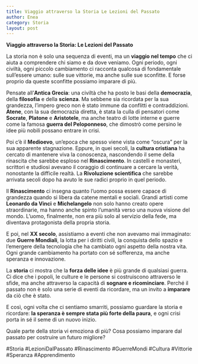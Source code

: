```yaml
---
title: Viaggio attraverso la Storia Le Lezioni del Passato
author: Enea
category: Storia
layout: post
---
```


**Viaggio attraverso la Storia: Le Lezioni del Passato**

La storia non è solo una sequenza di eventi, ma un **viaggio nel tempo** che ci aiuta a comprendere chi siamo e da dove veniamo. Ogni periodo, ogni civiltà, ogni piccolo cambiamento ci racconta qualcosa di fondamentale sull’essere umano: sulle sue vittorie, ma anche sulle sue sconfitte. E forse proprio da queste sconfitte possiamo imparare di più.

Pensate all’**Antica Grecia**: una civiltà che ha posto le basi della **democrazia**, della **filosofia** e della **scienza**. Ma sebbene sia ricordata per la sua grandezza, l’impero greco non è stato immune da conflitti e contraddizioni. **Atene**, con la sua democrazia diretta, è stata la culla di pensatori come **Socrate**, **Platone** e **Aristotele**, ma anche teatro di lotte interne e guerre come la famosa **guerra del Peloponneso**, che dimostrò come persino le idee più nobili possano entrare in crisi.

Poi c’è il **Medioevo**, un’epoca che spesso viene vista come “oscura” per la sua apparente stagnazione. Eppure, in quei secoli, la **cultura cristiana** ha cercato di mantenere viva la conoscenza, nascondendo il seme della rinascita che sarebbe esploso nel **Rinascimento**. In castelli e monasteri, scrittori e studiosi avevano il coraggio di continuare a cercare la verità, nonostante la difficile realtà. La **Rivoluzione scientifica** che sarebbe arrivata secoli dopo ha avuto le sue radici proprio in quel periodo.

Il **Rinascimento** ci insegna quanto l’uomo possa essere capace di grandezza quando si libera da catene mentali e sociali. Grandi artisti come **Leonardo da Vinci** e **Michelangelo** non solo hanno creato opere straordinarie, ma hanno anche spinto l’umanità verso una nuova visione del mondo. L’uomo, finalmente, non era più solo al servizio della fede, ma diventava protagonista della propria storia.

E poi, nel **XX secolo**, assistiamo a eventi che non avevamo mai immaginato: due **Guerre Mondiali**, la lotta per i diritti civili, la conquista dello spazio e l’emergere della tecnologia che ha cambiato ogni aspetto della nostra vita. Ogni grande cambiamento ha portato con sé sofferenza, ma anche speranza e innovazione.

La **storia** ci mostra che la **forza delle idee** è più grande di qualsiasi guerra. Ci dice che i popoli, le culture e le persone si costruiscono attraverso le sfide, ma anche attraverso la capacità di **sognare e ricominciare**. Perché il passato non è solo una serie di eventi da ricordare, ma un invito a **imparare** da ciò che è stato.

E così, ogni volta che ci sentiamo smarriti, possiamo guardare la storia e ricordare: **la speranza è sempre stata più forte della paura**, e ogni crisi porta in sé il seme di un nuovo inizio.

Quale parte della storia vi emoziona di più? Cosa possiamo imparare dal passato per costruire un futuro migliore?

#Storia #LezioniDalPassato #Rinascimento #GuerreMondi #Cultura #Vittorie #Speranza #Apprendimento
